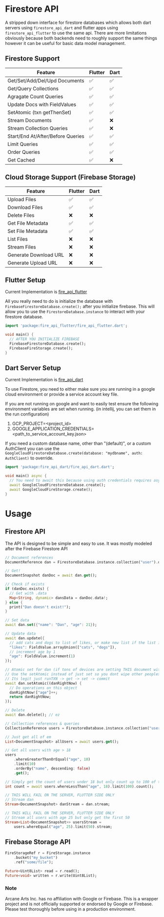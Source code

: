 # Firestore API

A stripped down interface for firestore databases which allows both dart servers using `firestore_api_dart` and flutter apps using `firestore_api_flutter` to use the same api. There are more limitations obviously because both backends need to roughly support the same things however it can be useful for basic data model management.

## Firestore Support

| Feature                           | Flutter | Dart |
|-----------------------------------|--|--|
| Get/Set/Add/Del/Upd Documents     | ✅ | ✅ |
| Get/Query Collections             | ✅ | ✅ |
| Agragate Count Queries            | ✅ | ✅ |
| Update Docs with FieldValues      | ✅ | ✅ |
| SetAtomic (txn getThenSet)        | ✅ | ✅ |
| Stream Documents                  | ✅ | ❌ |
| Stream Collection Queries         | ✅ | ❌ |
| Start/End At/After/Before Queries | ✅ | ✅ |
| Limit Queries                     | ✅ | ✅ |
| Order Queries                     | ✅ | ✅ |
| Get Cached                        | ✅ | ❌ |

## Cloud Storage Support (Firebase Storage)
| Feature           | Flutter | Dart |
|-------------------|--|--|
| Upload Files      | ✅ | ✅ |
| Download Files    | ✅ | ✅ |
| Delete Files      | ❌ | ❌ |
| Get File Metadata | ✅ | ✅ |
| Set File Metadata | ✅ | ✅ |
| List Files        | ❌ | ❌ |
| Stream Files      | ❌ | ❌ |
| Generate Download URL | ❌ | ❌ |
| Generate Upload URL   | ❌ | ❌ |

## Flutter Setup

Current Implementation is [fire_api_flutter](https://pub.dev/packages/fire_api_flutter)

All you really need to do is initialize the database with `FirebaseFirestoreDatabase.create();` after you initialize firebase. This will allow you to use the `FirestoreDatabase.instance` to interact with your firestore database.

```dart
import 'package:fire_api_flutter/fire_api_flutter.dart';

void main() {
  // AFTER YOU INITIALIZE FIREBASE
  FirebaseFirestoreDatabase.create();
  FirebaseFireStorage.create();
}
```

## Dart Server Setup

Current Implementation is [fire_api_dart](https://pub.dev/packages/fire_api_dart)

To use Firestore, you need to either make sure you are running in a google cloud environment or provide a service account key file.

If you are not running on google and want to easily test ensure the following environment variables are set when running. (in intellij, you can set them in the run configuration)
1. GCP_PROJECT=<project_id>
2. GOOGLE_APPLICATION_CREDENTIALS=<path_to_service_account_key.json>

If you need a custom database name, other than "(default)", or a custom AuthClient you can use the `GoogleCloudFirestoreDatabase.create(database: "mydbname", auth: AuthClient)` to override.

```dart
import 'package:fire_api_dart/fire_api_dart.dart';

void main() async {
  // You need to await this because using auth credentials requires async
  await GoogleCloudFirestoreDatabase.create();
  await GoogleCloudFireStorage.create();
}

```

# Usage

## Firestore API

The API is designed to be simple and easy to use. It was mostly modeled after the Firebase Firestore API

```dart
// Document references
DocumentReference dan = FirestoreDatabase.instance.collection("user").doc("dan");

// Get!
DocumentSnapshot danDoc = await dan.get();

// Check if exists
if (danDoc.exists) {
  // Get with .data
  Map<String, dynamic> dansData = danDoc.data!;
} else {
  print("Dan doesn't exist!");
}

// Set data
await dan.set({"name": "Dan", "age": 21});

// Update data
await dan.update({
  // add cats and dogs to list of likes, or make new list if the list isnt there
  "likes": FieldValue.arrayUnion(["cats", "dogs"]),
  // increment age by 1
  "age": FieldValue.increment(1)
});

// Atomic set for dan (if tons of devices are setting THIS document with DIFFERENT changes
// Use the setAtomic instead of just set so you dont wipe other peoples recent changes
// Its legit just runTXN -> get -> set -> commit
await dan.setAtomic((danRightNow) {
  // Do operations on this object
  danRightNow!["age"]++;
  return danRightNow;
});

// Delete
await dan.delete(); // ez

// Collection references & queries
CollectionReference users = FirestoreDatabase.instance.collection("user");

// Just get all of em
List<DocumentSnapshot> allUsers = await users.get();

// Get all users with age > 18
users
    .whereGreaterThanOrEqual("age", 18)
    .limit(10)
    .orderBy("name", descending: false)
    .get();

// Simply get the count of users under 18 but only count up to 100 of them but DONT DOWNLOAD THEM
int count = await users.whereLessThan("age", 18).limit(100).count();

// THIS WILL FAIL ON THE SERVER, FLUTTER SIDE ONLY
// Stream dan
Stream<DocumentSnapshot> danStream = dan.stream;

// THIS WILL FAIL ON THE SERVER, FLUTTER SIDE ONLY
// Stream all users with age 25 but only get the first 50
Stream<List<DocumentSnapshot>> usersStream =
    users.whereEqual("age", 25).limit(50).stream;
```

## Firebase Storage API

```dart
FireStorageRef r = FireStorage.instance
    .bucket("my_bucket")
    .ref("some/file");

Future<Uint8List> read = r.read();
Future<void> written = r.write(Uint8List);
```

### Note
Arcane Arts Inc. has no affiliation with Google or Firebase. This is a wrapper project and is not officially supported or endorsed by Google or Firebase. Please test thoroughly before using in a production environment.